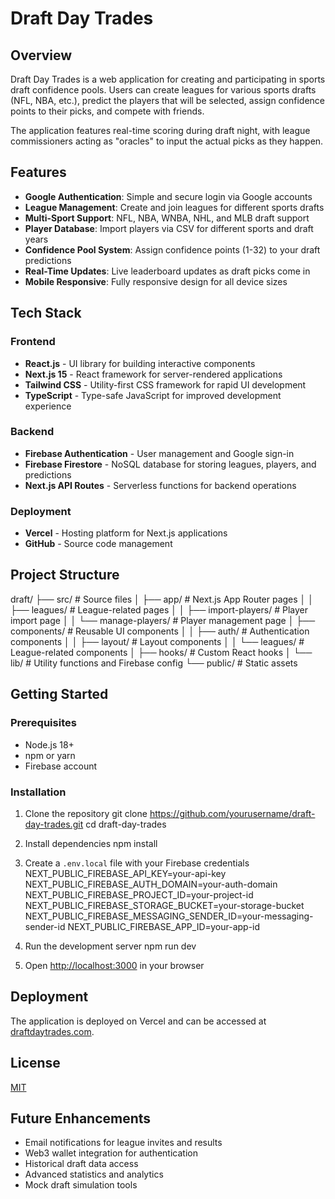 # Draft Day Trades

## Overview

Draft Day Trades is a web application for creating and participating in sports draft confidence pools. Users can create leagues for various sports drafts (NFL, NBA, etc.), predict the players that will be selected, assign confidence points to their picks, and compete with friends.

The application features real-time scoring during draft night, with league commissioners acting as "oracles" to input the actual picks as they happen.

## Features

- **Google Authentication**: Simple and secure login via Google accounts
- **League Management**: Create and join leagues for different sports drafts
- **Multi-Sport Support**: NFL, NBA, WNBA, NHL, and MLB draft support
- **Player Database**: Import players via CSV for different sports and draft years
- **Confidence Pool System**: Assign confidence points (1-32) to your draft predictions
- **Real-Time Updates**: Live leaderboard updates as draft picks come in
- **Mobile Responsive**: Fully responsive design for all device sizes

## Tech Stack

### Frontend
- **React.js** - UI library for building interactive components
- **Next.js 15** - React framework for server-rendered applications
- **Tailwind CSS** - Utility-first CSS framework for rapid UI development
- **TypeScript** - Type-safe JavaScript for improved development experience

### Backend
- **Firebase Authentication** - User management and Google sign-in
- **Firebase Firestore** - NoSQL database for storing leagues, players, and predictions
- **Next.js API Routes** - Serverless functions for backend operations

### Deployment
- **Vercel** - Hosting platform for Next.js applications
- **GitHub** - Source code management

## Project Structure
draft/
├── src/                  # Source files
│   ├── app/              # Next.js App Router pages
│   │   ├── leagues/      # League-related pages
│   │   ├── import-players/ # Player import page
│   │   └── manage-players/ # Player management page
│   ├── components/       # Reusable UI components
│   │   ├── auth/         # Authentication components
│   │   ├── layout/       # Layout components
│   │   └── leagues/      # League-related components
│   ├── hooks/            # Custom React hooks
│   └── lib/              # Utility functions and Firebase config
└── public/               # Static assets

## Getting Started

### Prerequisites
- Node.js 18+ 
- npm or yarn
- Firebase account

### Installation

1. Clone the repository
git clone https://github.com/yourusername/draft-day-trades.git
cd draft-day-trades

2. Install dependencies
npm install

3. Create a `.env.local` file with your Firebase credentials
NEXT_PUBLIC_FIREBASE_API_KEY=your-api-key
NEXT_PUBLIC_FIREBASE_AUTH_DOMAIN=your-auth-domain
NEXT_PUBLIC_FIREBASE_PROJECT_ID=your-project-id
NEXT_PUBLIC_FIREBASE_STORAGE_BUCKET=your-storage-bucket
NEXT_PUBLIC_FIREBASE_MESSAGING_SENDER_ID=your-messaging-sender-id
NEXT_PUBLIC_FIREBASE_APP_ID=your-app-id

4. Run the development server
npm run dev

5. Open [http://localhost:3000](http://localhost:3000) in your browser

## Deployment

The application is deployed on Vercel and can be accessed at [draftdaytrades.com](https://draftdaytrades.com).

## License

[MIT](LICENSE)

## Future Enhancements

- Email notifications for league invites and results
- Web3 wallet integration for authentication
- Historical draft data access
- Advanced statistics and analytics
- Mock draft simulation tools